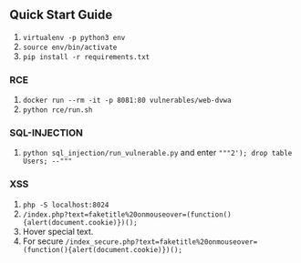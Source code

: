 ## Quick Start Guide
1. `virtualenv -p python3 env`
2. `source env/bin/activate`
3. `pip install -r requirements.txt`

### RCE
1. `docker run --rm -it -p 8081:80 vulnerables/web-dvwa`
2. `python rce/run.sh`

### SQL-INJECTION
1. `python sql_injection/run_vulnerable.py` and enter `"""2'); drop table Users; --"""`

### XSS
1. `php -S localhost:8024`
2. `/index.php?text=faketitle%20onmouseover=(function(){alert(document.cookie)})();`
3. Hover special text.
4. For secure `/index_secure.php?text=faketitle%20onmouseover=(function(){alert(document.cookie)})();`
